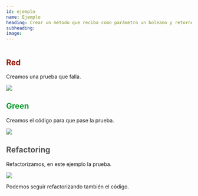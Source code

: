 ```yaml
---
id: ejemplo
name: Ejemplo
heading: Crear un método que reciba como parámetro un boleano y retorne una cadena que contenga "Yes" cuando es verdadero y "No" cuando es falso.
subheading: 
image:
---
```


<section class="columns">
	
<div class="column">
    <h2><span style="color: #991700;">Red</span></h2>
    <p>Creamos una prueba que falla.</p>
    <img class="col-img" src="{{site.baseurl}}/assets/images/red.png">
</div>

<div class="column">
    <h2><span style="color: #009927;">Green</span></h2>
    <p>Creamos el código para que pase la prueba.</p>
    <img class="col-img" src="{{site.baseurl}}/assets/images/green.png">
</div>

<div class="column">
    <h2><span style="color: #555754;">Refactoring</span></h2>
    <p>Refactorizamos, en este ejemplo la prueba.</p>
    <img class="col-img" src="{{site.baseurl}}/assets/images/refactor.png">
    <p>Podemos seguir refactorizando también el código.</p>
</div>
	
</section>